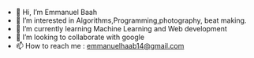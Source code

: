 - 👋 Hi, I’m Emmanuel Baah
- 👀 I’m interested in Algorithms,Programming,photography, beat making.
- 🌱 I’m currently learning Machine Learning and Web development
- 💞️ I’m looking to collaborate with google 
- 📫 How to reach me : emmanuelhaab14@gmail.com

<!---
jrhaab/jrhaab is a ✨ special ✨ repository because its `README.md` (this file) appears on your GitHub profile.
You can click the Preview link to take a look at your changes.
--->
